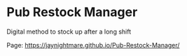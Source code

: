 # Pub Restock Manager

Digital method to stock up after a long shift

Page: https://jaynightmare.github.io/Pub-Restock-Manager/

